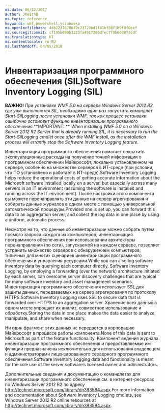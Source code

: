 ```yaml
---
ms.date: 06/12/2017
author: JKeithB
ms.topic: reference
keywords: wmf,powershell,установка
ms.openlocfilehash: 4db2237678649c23729bd1f41bf88f1b9f8f0eef
ms.sourcegitcommit: cf195b090b3223fa4917206dfec7f0b603873cdf
ms.translationtype: HT
ms.contentlocale: ru-RU
ms.lasthandoff: 04/09/2018
---
```

# <a name="software-inventory-logging-sil"></a><span data-ttu-id="0ed64-102">Инвентаризация программного обеспечения (SIL)</span><span class="sxs-lookup"><span data-stu-id="0ed64-102">Software Inventory Logging (SIL)</span></span>

<span data-ttu-id="0ed64-103">**ВАЖНО!** *При установке WMF 5.0 на сервере Windows Server 2012 R2, где уже выполняется SIL, необходимо один раз запустить командлет Start-SilLogging после установки WMF, так как процесс установки ошибочно остановит функцию инвентаризации программного обеспечения.*</span><span class="sxs-lookup"><span data-stu-id="0ed64-103">**IMPORTANT: ** *When installing WMF 5.0 on a Windows Server 2012 R2 Server that is already running SIL, it is necessary to run the Start-SilLogging cmdlet once after the WMF install, as the installation process will errantly stop the Software Inventory Logging feature.*</span></span>

<span data-ttu-id="0ed64-104">Инвентаризация программного обеспечения помогает сократить эксплуатационные расходы на получение точной информации о программном обеспечении Майкрософт, локально установленном на сервере, особенно на множестве серверов в ИТ-среде (при условии, что ПО установлено и работает в ИТ-среде).</span><span class="sxs-lookup"><span data-stu-id="0ed64-104">Software Inventory Logging helps reduce the operational costs of getting accurate information about the Microsoft software installed locally on a server, but especially across many servers in an IT environment (assuming the software is installed and running across the IT environment).</span></span> <span data-ttu-id="0ed64-105">После настройки этого компонента вы можете перенаправлять эти данные на сервер агрегирования и собирать данные журналов в одном месте с помощью универсальной автоматической процедуры.</span><span class="sxs-lookup"><span data-stu-id="0ed64-105">Provided one is set up, you can forward this data to an aggregation server, and collect the log data in one place by using a uniform, automatic process.</span></span>

<span data-ttu-id="0ed64-106">Несмотря на то, что данные об инвентаризации можно собрать путем прямого запроса каждого из компьютеров, инвентаризация программного обеспечения при использовании архитектуры перенаправления (по сети), запускаемой на каждом сервере, позволяет устранить множество серверов с обнаружением компьютеров, типичных для многих сценариев инвентаризации программного обеспечения и управления ресурсами.</span><span class="sxs-lookup"><span data-stu-id="0ed64-106">While you can also log software inventory data by querying each computer directly, Software Inventory Logging, by employing a forwarding (over the network) architecture initiated by each server, can overcome server discovery challenges that are typical for many software inventory and asset management scenarios.</span></span> <span data-ttu-id="0ed64-107">Инвентаризация программного обеспечения использует SSL для защиты данных, передаваемых на сервер агрегирования по протоколу HTTPS.</span><span class="sxs-lookup"><span data-stu-id="0ed64-107">Software Inventory Logging uses SSL to secure data that is forwarded over HTTPS to an aggregation server.</span></span> <span data-ttu-id="0ed64-108">Хранение всех данных в одном месте упрощает их анализ, совместное использование и обработку.</span><span class="sxs-lookup"><span data-stu-id="0ed64-108">Storing the data in one place makes the data easier to analyze, manipulate, and share when necessary.</span></span>

<span data-ttu-id="0ed64-109">Ни один фрагмент этих данных не передается в корпорацию Майкрософт в процессе работы компонента.</span><span class="sxs-lookup"><span data-stu-id="0ed64-109">None of this data is sent to Microsoft as part of the feature functionality.</span></span> <span data-ttu-id="0ed64-110">Компонент ведения журнала инвентаризации программного обеспечения и предоставляемые им функции предназначены исключительно для использования владельцем и администраторами лицензированного серверного программного обеспечения.</span><span class="sxs-lookup"><span data-stu-id="0ed64-110">Software Inventory Logging data and functionality is meant for the sole use of the server software’s licensed owner and administrators.</span></span>

<span data-ttu-id="0ed64-111">Дополнительные сведения и документацию о командлетах для инвентаризации программного обеспечения см. в интернет-ресурсах по Windows Server 2012 R2 по адресу <http://technet.microsoft.com/library/dn383584.aspx>.</span><span class="sxs-lookup"><span data-stu-id="0ed64-111">For more information and documentation about Software Inventory Logging cmdlets, see Windows Server 2012 R2 online resources at <http://technet.microsoft.com/library/dn383584.aspx>.</span></span>